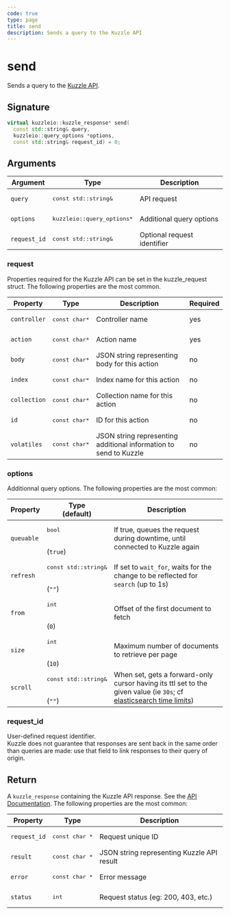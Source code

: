 ```yaml
---
code: true
type: page
title: send
description: Sends a query to the Kuzzle API
---
```


# send

Sends a query to the [Kuzzle API](/core/1/api).

## Signature

```cpp
virtual kuzzleio::kuzzle_response* send(
  const std::string& query,
  kuzzleio::query_options *options,
  const std::string& request_id) = 0;
```

## Arguments

| Argument     | Type                                 | Description                 |
| ------------ | ------------------------------------ | --------------------------- |
| `query`      | <pre>const std::string&</pre>        | API request                 |
| `options`    | <pre>kuzzleio::query_options\*</pre> | Additional query options    |
| `request_id` | <pre>const std::string&</pre>        | Optional request identifier |

### request

Properties required for the Kuzzle API can be set in the kuzzle_request struct.
The following properties are the most common.

| Property     | Type                    | Description                                                       | Required |
| ------------ | ----------------------- | ----------------------------------------------------------------- | -------- |
| `controller` | <pre>const char\*</pre> | Controller name                                                   | yes      |
| `action`     | <pre>const char\*</pre> | Action name                                                       | yes      |
| `body`       | <pre>const char\*</pre> | JSON string representing body for this action                     | no       |
| `index`      | <pre>const char\*</pre> | Index name for this action                                        | no       |
| `collection` | <pre>const char\*</pre> | Collection name for this action                                   | no       |
| `id`         | <pre>const char\*</pre> | ID for this action                                                | no       |
| `volatiles`  | <pre>const char\*</pre> | JSON string representing additional information to send to Kuzzle | no       |

### options

Additionnal query options.
The following properties are the most common:

| Property   | Type<br/>(default)                       | Description                                                                                                                                                                                                           |
| ---------- | ---------------------------------------- | --------------------------------------------------------------------------------------------------------------------------------------------------------------------------------------------------------------------- |
| `queuable` | <pre>bool</pre><br/>(`true`)             | If true, queues the request during downtime, until connected to Kuzzle again                                                                                                                                          |
| `refresh`  | <pre>const std::string&</pre><br/>(`""`) | If set to `wait_for`, waits for the change to be reflected for `search` (up to 1s)                                                                                                                                    |
| `from`     | <pre>int</pre><br/>(`0`)                 | Offset of the first document to fetch                                                                                                                                                                                 |
| `size`     | <pre>int</pre><br/>(`10`)                | Maximum number of documents to retrieve per page                                                                                                                                                                      |
| `scroll`   | <pre>const std::string&</pre><br/>(`""`) | When set, gets a forward-only cursor having its ttl set to the given value (ie `30s`; cf [elasticsearch time limits](https://www.elastic.co/guide/en/elasticsearch/reference/current/common-options.html#time-units)) |

### request_id

User-defined request identifier.  
Kuzzle does not guarantee that responses are sent back in the same order than queries are made: use that field to link responses to their query of origin.

## Return

A `kuzzle_response` containing the Kuzzle API response. See the [API Documentation](/core/1/api/essentials/kuzzle-response).
The following properties are the most common:

| Property     | Type                     | Description                                |
| ------------ | ------------------------ | ------------------------------------------ |
| `request_id` | <pre>const char \*</pre> | Request unique ID                          |
| `result`     | <pre>const char \*</pre> | JSON string representing Kuzzle API result |
| `error`      | <pre>const char \*</pre> | Error message                              |
| `status`     | <pre>int</pre>           | Request status (eg: 200, 403, etc.)        |
